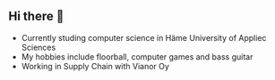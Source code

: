 ## Hi there 👋

- Currently studing computer science in Häme University of Appliec Sciences
- My hobbies include floorball, computer games and bass guitar
- Working in Supply Chain with Vianor Oy

<!--
**kynikki/kynikki** is a ✨ _special_ ✨ repository because its `README.md` (this file) appears on your GitHub profile.

Here are some ideas to get you started:

- 🔭 I’m currently working on ...
- 🌱 I’m currently learning ...
- 👯 I’m looking to collaborate on ...
- 🤔 I’m looking for help with ...
- 💬 Ask me about ...
- 📫 How to reach me: ...
- 😄 Pronouns: ...
- ⚡ Fun fact: ...
-->
